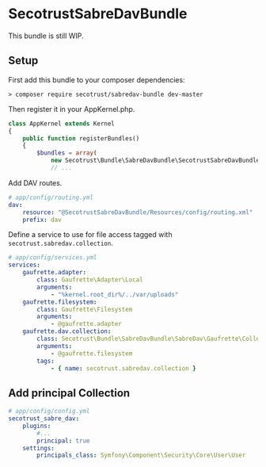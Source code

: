 # SecotrustSabreDavBundle #

This bundle is still WIP.

## Setup
First add this bundle to your composer dependencies:

`> composer require secotrust/sabredav-bundle dev-master`

Then register it in your AppKernel.php.

```php
class AppKernel extends Kernel
{
    public function registerBundles()
    {
        $bundles = array(
            new Secotrust\Bundle\SabreDavBundle\SecotrustSabreDavBundle(),
            // ...
```

Add DAV routes.

```yaml
# app/config/routing.yml
dav:
    resource: "@SecotrustSabreDavBundle/Resources/config/routing.xml"
    prefix: dav
```

Define a service to use for file access tagged with `secotrust.sabredav.collection`.

```yaml
# app/config/services.yml
services:
    gaufrette.adapter:
        class: Gaufrette\Adapter\Local
        arguments:
            - "%kernel.root_dir%/../var/uploads"
    gaufrette.filesystem:
        class: Gaufrette\Filesystem
        arguments:
            - @gaufrette.adapter
    gaufrette.dav.collection:
        class: Secotrust\Bundle\SabreDavBundle\SabreDav\Gaufrette\Collection
        arguments:
            - @gaufrette.filesystem
        tags:
            - { name: secotrust.sabredav.collection }
```

## Add principal Collection

```yaml
# app/config/config.yml
secotrust_sabre_dav:
    plugins:
        #...
        principal: true
    settings:
        principals_class: Symfony\Component\Security\Core\User\User
```
